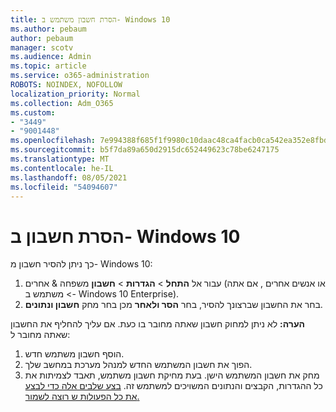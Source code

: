 ```yaml
---
title: הסרת חשבון משתמש ב- Windows 10
ms.author: pebaum
author: pebaum
manager: scotv
ms.audience: Admin
ms.topic: article
ms.service: o365-administration
ROBOTS: NOINDEX, NOFOLLOW
localization_priority: Normal
ms.collection: Adm_O365
ms.custom:
- "3449"
- "9001448"
ms.openlocfilehash: 7e994388f685f1f9980c10daac48ca4facb0ca542ea352e8fbd31bf451cff305
ms.sourcegitcommit: b5f7da89a650d2915dc652449623c78be6247175
ms.translationtype: MT
ms.contentlocale: he-IL
ms.lasthandoff: 08/05/2021
ms.locfileid: "54094607"
---
```

# <a name="remove-an-account-in-windows-10"></a>הסרת חשבון ב- Windows 10

כך ניתן להסיר חשבון מ- Windows 10:

1. עבור אל **התחל**  >  **הגדרות**  >  **חשבון** משפחה & אחרים (או אנשים אחרים , אם אתה  >   משתמש ב- Windows 10 Enterprise). 
2. בחר את החשבון שברצונך להסיר, בחר **הסר ולאחר** מכן בחר מחק **חשבון ונתונים**.
 
**הערה:** לא ניתן למחוק חשבון שאתה מחובר בו כעת.  אם עליך להחליף את החשבון שאתה מחובר ל:

1. הוסף חשבון משתמש חדש.
2. הפוך את חשבון המשתמש החדש למנהל מערכת במחשב שלך.
3. מחק את חשבון המשתמש הישן. בעת מחיקת חשבון משתמש, תאבד לצמיתות את כל ההגדרות, הקבצים והנתונים המשויכים למשתמש זה. [בצע שלבים אלה כדי לבצע את כל הפעולות ש רוצה לשמור.](https://support.microsoft.com/help/4027408/windows-10-backup-and-restore)